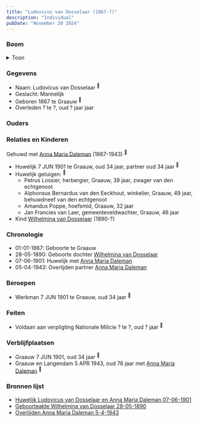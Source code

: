 ```yaml
---
title: "Ludovicus van Dosselaar (1867-?)"
description: "Individual"
pubDate: "November 20 2024"
---
```


### Boom
<details><summary>Toon</summary>

![test](https://www.plantuml.com/plantuml/svg/bP9RQm8n48NVyok6-j0dONMrNX1lLKjBBL9QIfzaTZDrWzb4agooYF-zgQwNXrBgMvYSC-URIVhMeN5PAfbT2hL2Wob462yNHcUAtskf3JY3olehKeubWXF4miII3cTALow7bDA8Z3sKh2D3skKhOXTTOudMmfO1m50RJkOj4V5IaRMTJef2TRiGiXrZjp3RHrd63fQRvuphjOWp2sjKCDBMaaGqDu0M7eEW6hRWrA8q3YVroT3dRBy4IRw3JZl2A9z7sZb9xIvKcdSDU328sUP2OvUPb7DKV1uR7n1f3-R5FUZzC1KW0wKGfcW4mWWbfQZE31M0qcGu3iVX7zdL1WnchzSXr0-MLYqyMdP7davxGvmBjV2o1ZozltXPKDapJO8WQ5QX9CKYSJb9gJUUw-Jy438XcGe_p-yxhGN_cgS9qy6ddwSLNBdIujtAvOAK5Kiy5ue9oWKEOtrIt7_KRm00)
</details>

### Gegevens
- Naam: Ludovicus van Dosselaar <sup><a href="../s00397/" style="text-decoration:none" title="Huwelijk Ludovicus van Dosselaar en Anna Maria Daleman 07-06-1901">:link:</a></sup>
- Geslacht: Mannelijk
- Geboren 1867 te Graauw <sup><a href="../s00397/" style="text-decoration:none" title="Huwelijk Ludovicus van Dosselaar en Anna Maria Daleman 07-06-1901">:link:</a></sup>
- Overleden ? te ?, oud ? jaar jaar 

### Ouders

### Relaties en Kinderen

Gehuwd met [Anna Maria Daleman](../i00231/) (1867-1943) <sup><a href="../s00397/" style="text-decoration:none" title="Huwelijk Ludovicus van Dosselaar en Anna Maria Daleman 07-06-1901">:link:</a></sup>
- Huwelijk 7 JUN 1901 te Graauw, oud 34 jaar, partner oud 34 jaar <sup><a href="../s00397/" style="text-decoration:none" title="Huwelijk Ludovicus van Dosselaar en Anna Maria Daleman 07-06-1901">:link:</a></sup>
- Huwelijk getuigen:  <sup><a href="../s00397/" style="text-decoration:none" title="Huwelijk Ludovicus van Dosselaar en Anna Maria Daleman 07-06-1901">:link:</a></sup>
  - Petrus Lossier, herbergier, Graauw, 39 jaar, zwager van den echtgenoot
  - Alphonsus Bernardus van den Eeckhout, winkelier, Graauw, 49 jaar, behuwdneef van den echtgenoot
  - Amandus Poppe, hoefsmid, Graauw, 32 jaar
  - Jan Francies van Laer, gemeenteveldwachter, Graauw, 46 jaar
- Kind [Wilhelmina van Dosselaar](../i00240/) (1890-?)

### Chronologie
- 01-01-1867: Geboorte te Graauw
- 28-05-1890: Geboorte dochter [Wilhelmina van Dosselaar](../i00240/)
- 07-06-1901: Huwelijk met [Anna Maria Daleman](../i00231/)
- 05-04-1943: Overlijden partner [Anna Maria Daleman](../i00231/)

### Beroepen
- Werkman 7 JUN 1901 te Graauw, oud 34 jaar <sup><a href="../s00397/" style="text-decoration:none" title="Huwelijk Ludovicus van Dosselaar en Anna Maria Daleman 07-06-1901">:link:</a></sup>

### Feiten
- Voldaan aan verpligting Nationale Milicie ? te ?, oud ? jaar <sup><a href="../s00397/" style="text-decoration:none" title="Huwelijk Ludovicus van Dosselaar en Anna Maria Daleman 07-06-1901">:link:</a></sup>

### Verblijfplaatsen
- Graauw  7 JUN 1901, oud 34 jaar  <sup><a href="../s00397/" style="text-decoration:none" title="Huwelijk Ludovicus van Dosselaar en Anna Maria Daleman 07-06-1901">:link:</a></sup>
- Graauw en Langendam  5 APR 1943, oud 76 jaar met [Anna Maria Daleman](../i00231/) <sup><a href="../s00404/" style="text-decoration:none" title="Overlijden Anna Maria Daleman 5-4-1943">:link:</a></sup>

### Bronnen lijst
- [Huwelijk Ludovicus van Dosselaar en Anna Maria Daleman 07-06-1901](../s00397/)
- [Geboorteakte Wilhelmina van Dosselaar 28-05-1890](../s00398/)
- [Overlijden Anna Maria Daleman 5-4-1943](../s00404/)